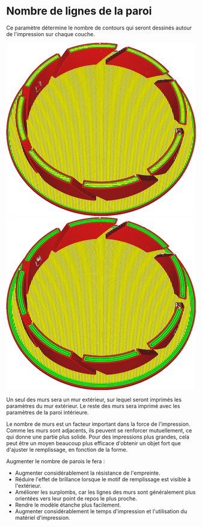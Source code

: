 Nombre de lignes de la paroi
===

Ce paramètre détermine le nombre de contours qui seront dessinés autour de l'impression sur chaque couche.

![Deux murs](../../../articles/images/wall_thickness_0.8.png)
![Quatre murs](../../../articles/images/wall_thickness_1.6.png)

Un seul des murs sera un mur extérieur, sur lequel seront imprimés les paramètres du mur extérieur. Le reste des murs sera imprimé avec les paramètres de la paroi intérieure.

Le nombre de murs est un facteur important dans la force de l'impression. Comme les murs sont adjacents, ils peuvent se renforcer mutuellement, ce qui donne une partie plus solide. Pour des impressions plus grandes, cela peut être un moyen beaucoup plus efficace d'obtenir un objet fort que d'ajuster le remplissage, en fonction de la forme.

Augmenter le nombre de parois le fera :
* Augmenter considérablement la résistance de l'empreinte.
* Réduire l'effet de brillance lorsque le motif de remplissage est visible à l'extérieur.
* Améliorer les surplombs, car les lignes des murs sont généralement plus orientées vers leur point de repos le plus proche.
* Rendre le modèle étanche plus facilement.
* Augmenter considérablement le temps d'impression et l'utilisation du matériel d'impression.
